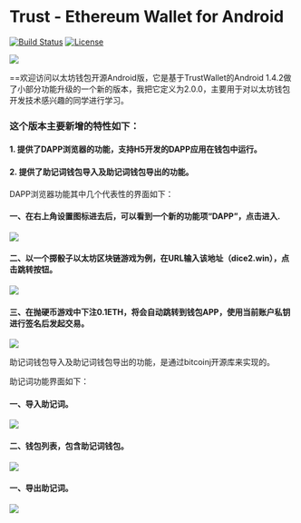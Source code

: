 # Trust - Ethereum Wallet for Android

[![Build Status](https://travis-ci.org/TrustWallet/trust-wallet-android.svg?branch=master)](https://travis-ci.org/TrustWallet/trust-wallet-android)
[![License](https://img.shields.io/badge/license-GPL3-green.svg?style=flat)](https://github.com/fastlane/fastlane/blob/master/LICENSE)

<img src="https://raw.githubusercontent.com/xieyueshu/trust-wallet-android/master/resources/android_cover.png">

==欢迎访问以太坊钱包开源Android版，它是基于TrustWallet的Android 1.4.2做了小部分功能升级的一个新的版本，我把它定义为2.0.0，主要用于对以太坊钱包开发技术感兴趣的同学进行学习。

### 这个版本主要新增的特性如下：
#### 1. 提供了DAPP浏览器的功能，支持H5开发的DAPP应用在钱包中运行。
#### 2. 提供了助记词钱包导入及助记词钱包导出的功能。

DAPP浏览器功能其中几个代表性的界面如下：<br>

#### 一、在右上角设置图标进去后，可以看到一个新的功能项“DAPP”，点击进入.<br>
<img src="https://raw.githubusercontent.com/xieyueshu/trust-wallet-android/master/resources/dapp-001.png">

#### 二、以一个掷骰子以太坊区块链游戏为例，在URL输入该地址（dice2.win），点击跳转按钮。<br>
<img src="https://raw.githubusercontent.com/xieyueshu/trust-wallet-android/master/resources/dapp-002.png">

#### 三、在抛硬币游戏中下注0.1ETH，将会自动跳转到钱包APP，使用当前账户私钥进行签名后发起交易。<br>
<img src="https://raw.githubusercontent.com/xieyueshu/trust-wallet-android/master/resources/dapp-003.png">


助记词钱包导入及助记词钱包导出的功能，是通过bitcoinj开源库来实现的。<br>

助记词功能界面如下：<br>

#### 一、导入助记词。<br>
<img src="https://raw.githubusercontent.com/xieyueshu/trust-wallet-android/master/resources/phrase-001.png">

#### 二、钱包列表，包含助记词钱包。<br>
<img src="https://raw.githubusercontent.com/xieyueshu/trust-wallet-android/master/resources/phrase-002.png">

#### 一、导出助记词。<br>
<img src="https://raw.githubusercontent.com/xieyueshu/trust-wallet-android/master/resources/phrase-003.png">


